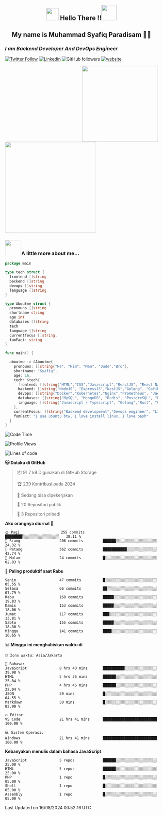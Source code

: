 <h2 align="center"><img src="https://camo.githubusercontent.com/ee9d678a838fdc800a7b1449bae75552c13bfa5afeb275eb6b315e02499c8ba0/68747470733a2f2f656d6f6a69732e736c61636b6d6f6a69732e636f6d2f656d6f6a69732f696d616765732f313533313834393433302f343234362f626c6f622d73756e676c61737365732e6769663f31353331383439343330" width="40"/>
Hello There !!<img src="https://media.giphy.com/media/12oufCB0MyZ1Go/giphy.gif" width="50"></h2>

<h2 align="center">My name is Muhammad Syafiq Paradisam 👋👋</h2>

<h3><em>I am Backend Developer And DevOps Engineer 
</em></h3>

[![Twitter Follow](https://img.shields.io/twitter/follow/misteranmol?label=Follow)](https://x.com/FikkzOutfit)
[![Linkedin](https://img.shields.io/badge/-anmol-blue?style=flat-square&logo=Linkedin&logoColor=white&link=https://www.linkedin.com/in/syafiq-paradisam/)](https://id.linkedin.com/in/syafiq-paradisam-b72749258 )
![GitHub followers](https://img.shields.io/github/followers/syafiqparadisam?label=Follower&style=social)
[![website](https://img.shields.io/badge/Website-46a2f1.svg?&style=flat-square&logo=Google-Chrome&logoColor=white&link=https://anmolsingh.me/)](https://syafiqparadisam.netlify.app)

<img align="right" src="https://external-preview.redd.it/76KI_ztaLr9QvFD3AEtHDIHksWlHp4BXjFEGYdp3ZW0.png?width=640&crop=smart&auto=webp&s=5ead39238a51263833b7684888ec8a3254455609" width="250"/>

<img src="https://dwglogo.com/wp-content/uploads/2017/08/go_speed_of_light.png" width="300"/>

### <img src="https://media.giphy.com/media/VgCDAzcKvsR6OM0uWg/giphy.gif" width="50"> A little more about me...


```go
package main

type tech struct {
  frontend []string
  backend []string
  devops []string
  language []string
}

type Aboutme struct {
  pronouns []string
  shortname string
  age int
  databases []string
  tech
  language []string
  currentfocus []string,
  funFact: string
}

func main() {

  aboutme := &Aboutme{
    pronouns: []string{"He", "Him", "Man", "Dude","Bro"},
    shortname: "Syafiq",
    age: 16,
    tech: &tech{
      frontend: []string{"HTML","CSS","Javascript","ReactJS", "React Native"},
      backend: []string{"NodeJS", "ExpressJS","NestJS","Golang", "Gofiber", "Actixweb"},
      devops: []string{"Docker","Kubernetes","Nginx","Prometheus", "Jaeger", "Grafana", "Linux"},
      databases: []string{"MySQL", "MongoDB", "Redis", "PostgreSQL", "Elastic search"},
      language: []string{"Javascript / Typescript", "Golang","Rust", "C"}
    },
    currentFocus: []string{"Backend development","Devops engineer", "Linuxer"},
    funFact: "I use ubuntu btw, I love install linux, I love bash"
  }
}

```

<!--START_SECTION:waka-->
![Code Time](http://img.shields.io/badge/Code%20Time-29%20hrs%2047%20mins-blue)

![Profile Views](http://img.shields.io/badge/Profil%20dilihat-65-blue)

![Lines of code](https://img.shields.io/badge/Sejak%20Hello%20World%20aku%20telah%20menulis-357.6%20thousand%20baris%20kode-blue)

**🐱 Dataku di GitHub** 

> 📦 91.7 kB Digunakan di GitHub Storage 
 > 
> 🏆 239 Kontribusi pada 2024
 > 
> 💼 Sedang bisa dipekerjakan
 > 
> 📜 20 Repositori publik 
 > 
> 🔑 3 Repositori pribadi 
 > 
**Aku orangnya diurnal 🐤** 

```text
🌞 Pagi                   255 commits         ████████░░░░░░░░░░░░░░░░░   30.11 % 
🌆 Siang                  206 commits         ██████░░░░░░░░░░░░░░░░░░░   24.32 % 
🌃 Petang                 362 commits         ███████████░░░░░░░░░░░░░░   42.74 % 
🌙 Malam                  24 commits          █░░░░░░░░░░░░░░░░░░░░░░░░   02.83 % 
```
📅 **Paling produktif saat Rabu** 

```text
Senin                    47 commits          █░░░░░░░░░░░░░░░░░░░░░░░░   05.55 % 
Selasa                   66 commits          ██░░░░░░░░░░░░░░░░░░░░░░░   07.79 % 
Rabu                     168 commits         █████░░░░░░░░░░░░░░░░░░░░   19.83 % 
Kamis                    153 commits         █████░░░░░░░░░░░░░░░░░░░░   18.06 % 
Jumat                    117 commits         ███░░░░░░░░░░░░░░░░░░░░░░   13.81 % 
Sabtu                    155 commits         █████░░░░░░░░░░░░░░░░░░░░   18.30 % 
Minggu                   141 commits         ████░░░░░░░░░░░░░░░░░░░░░   16.65 % 
```


📊 **Minggu ini menghabiskan waktu di** 

```text
🕑︎ Zona waktu: Asia/Jakarta

💬 Bahasa: 
JavaScript               8 hrs 40 mins       ██████████░░░░░░░░░░░░░░░   39.98 % 
HTML                     5 hrs 36 mins       ██████░░░░░░░░░░░░░░░░░░░   25.84 % 
PHP                      4 hrs 46 mins       ██████░░░░░░░░░░░░░░░░░░░   22.04 % 
JSON                     59 mins             █░░░░░░░░░░░░░░░░░░░░░░░░   04.55 % 
Markdown                 50 mins             █░░░░░░░░░░░░░░░░░░░░░░░░   03.90 % 

🔥 Editor: 
VS Code                  21 hrs 41 mins      █████████████████████████   100.00 % 

💻 Sistem Operasi: 
Windows                  21 hrs 41 mins      █████████████████████████   100.00 % 
```

**Kebanyakan menulis dalam bahasa JavaScript** 

```text
JavaScript               5 repos             ██████░░░░░░░░░░░░░░░░░░░   25.00 % 
HTML                     5 repos             ██████░░░░░░░░░░░░░░░░░░░   25.00 % 
PHP                      1 repo              █░░░░░░░░░░░░░░░░░░░░░░░░   05.00 % 
Shell                    1 repo              █░░░░░░░░░░░░░░░░░░░░░░░░   05.00 % 
Assembly                 1 repo              █░░░░░░░░░░░░░░░░░░░░░░░░   05.00 % 
```




 Last Updated on 16/08/2024 00:52:16 UTC
<!--END_SECTION:waka-->

